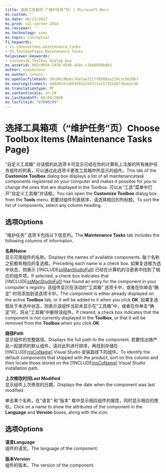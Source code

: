 ```yaml
---
title: 选择工具箱项（“维护任务”页）| Microsoft Docs
ms.custom: ''
ms.date: 06/13/2017
ms.prod: sql-server-2014
ms.reviewer: ''
ms.technology: ssms
ms.topic: conceptual
f1_keywords:
- vs.chooseitems.maintenance_tasks
- VS.ToolboxPages.Maintenance_Tasks
helpviewer_keywords:
- Customize Toolbox dialog box
ms.assetid: b92c9054-7479-45d8-a54c-c1bb6699bdb3
author: stevestein
ms.author: sstein
ms.openlocfilehash: 28c90cd0abc76a7ae721ff0580aa119c3c5639b7
ms.sourcegitcommit: ad4d92dce894592a259721a1571b1d8736abacdb
ms.translationtype: MT
ms.contentlocale: zh-CN
ms.lasthandoff: 08/04/2020
ms.locfileid: "87690299"
---
```

# <a name="choose-toolbox-items-maintenance-tasks-page"></a><span data-ttu-id="7549b-102">选择工具箱项（“维护任务”页）</span><span class="sxs-lookup"><span data-stu-id="7549b-102">Choose Toolbox Items (Maintenance Tasks Page)</span></span>
  <span data-ttu-id="7549b-103">“自定义工具箱”  对话框的此选项卡可显示已经在你的计算机上注册的所有维护任务组件的列表，可以通过此选项卡更改工具箱中所显示的组件。</span><span class="sxs-lookup"><span data-stu-id="7549b-103">This tab of the **Customize Toolbox** dialog box displays a list of all maintenancetask components registered on your computer and makes it possible for you to change the ones that are displayed in the Toolbox.</span></span> <span data-ttu-id="7549b-104">可以从“工具”菜单中打开“自定义工具箱”对话框。</span><span class="sxs-lookup"><span data-stu-id="7549b-104">You can open the **Customize Toolbox** dialog box from the **Tools** menu.</span></span> <span data-ttu-id="7549b-105">若要对组件列表排序，请选择相应的列标题。</span><span class="sxs-lookup"><span data-stu-id="7549b-105">To sort the list of components, select any column heading.</span></span>  
  
## <a name="options"></a><span data-ttu-id="7549b-106">选项</span><span class="sxs-lookup"><span data-stu-id="7549b-106">Options</span></span>  
 <span data-ttu-id="7549b-107">“维护任务”  选项卡包括以下信息列。</span><span class="sxs-lookup"><span data-stu-id="7549b-107">The **Maintenance Tasks** tab includes the following columns of information.</span></span>  
  
 <span data-ttu-id="7549b-108">**名称**</span><span class="sxs-lookup"><span data-stu-id="7549b-108">**Name**</span></span>  
 <span data-ttu-id="7549b-109">显示可用组件的名称。</span><span class="sxs-lookup"><span data-stu-id="7549b-109">Displays the names of available components.</span></span> <span data-ttu-id="7549b-110">每个名称之前都有相应的复选框。</span><span class="sxs-lookup"><span data-stu-id="7549b-110">Preceding each name is a check box.</span></span> <span data-ttu-id="7549b-111">如果复选框为选中状态，则表示 [!INCLUDE[ssManStudioFull](../../includes/ssmanstudiofull-md.md)] 已经在计算机的注册表中找到了相应的组件项。</span><span class="sxs-lookup"><span data-stu-id="7549b-111">If selected, a check box indicates that [!INCLUDE[ssManStudioFull](../../includes/ssmanstudiofull-md.md)] has found an entry for the component in your computer's registry.</span></span> <span data-ttu-id="7549b-112">该组件显示在活动的“工具箱”  选项卡中，或者在你单击“确定”  时将添加到该选项卡中。</span><span class="sxs-lookup"><span data-stu-id="7549b-112">The component is either already displayed on the active **Toolbox** tab, or it will be added to it when you click **OK**.</span></span> <span data-ttu-id="7549b-113">如果复选框处于未选中状态，则表示该组件当前未显示在“工具箱”中，或者在你单击“确定”时，将从“工具箱”中删除该组件。</span><span class="sxs-lookup"><span data-stu-id="7549b-113">If cleared, a check box indicates that the component is not currently displayed in the **Toolbox**, or that it will be removed from the **Toolbox** when you click **OK**.</span></span>  
  
 <span data-ttu-id="7549b-114">**路径**</span><span class="sxs-lookup"><span data-stu-id="7549b-114">**Path**</span></span>  
 <span data-ttu-id="7549b-115">显示组件的完整路径。</span><span class="sxs-lookup"><span data-stu-id="7549b-115">Displays the full path to the component.</span></span> <span data-ttu-id="7549b-116">若要找出随产品一起提供的默认组件，请对此列进行排序，再找到存储在 [!INCLUDE[msCoName](../../includes/msconame-md.md)] Visual Studio 安装路径下的组件。</span><span class="sxs-lookup"><span data-stu-id="7549b-116">To identify the default components that shipped with the product, sort on this column and then locate those stored on the [!INCLUDE[msCoName](../../includes/msconame-md.md)] Visual Studio installation path.</span></span>  
  
 <span data-ttu-id="7549b-117">**上次修改时间**</span><span class="sxs-lookup"><span data-stu-id="7549b-117">**Last Modified**</span></span>  
 <span data-ttu-id="7549b-118">显示组件上次修改的日期。</span><span class="sxs-lookup"><span data-stu-id="7549b-118">Displays the date when the component was last modified.</span></span>  
  
 <span data-ttu-id="7549b-119">单击某个名称，在“语言”  和“版本”  框中显示相应组件的属性，同时显示相应的图标。</span><span class="sxs-lookup"><span data-stu-id="7549b-119">Click on a name to show the attributes of the component in the **Language** and **Version** boxes, along with the icon.</span></span>  
  
## <a name="options"></a><span data-ttu-id="7549b-120">选项</span><span class="sxs-lookup"><span data-stu-id="7549b-120">Options</span></span>  
 <span data-ttu-id="7549b-121">**语言**</span><span class="sxs-lookup"><span data-stu-id="7549b-121">**Language**</span></span>  
 <span data-ttu-id="7549b-122">组件的语言。</span><span class="sxs-lookup"><span data-stu-id="7549b-122">The language of the component.</span></span>  
  
 <span data-ttu-id="7549b-123">**版本**</span><span class="sxs-lookup"><span data-stu-id="7549b-123">**Version**</span></span>  
 <span data-ttu-id="7549b-124">组件的版本。</span><span class="sxs-lookup"><span data-stu-id="7549b-124">The version of the component.</span></span>  
  
  

